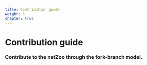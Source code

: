 ```yaml
---
title: Contribution guide
weight: 5
chapter: true
---
```


# Contribution guide

### Contribute to the netZoo through the fork-branch model.
